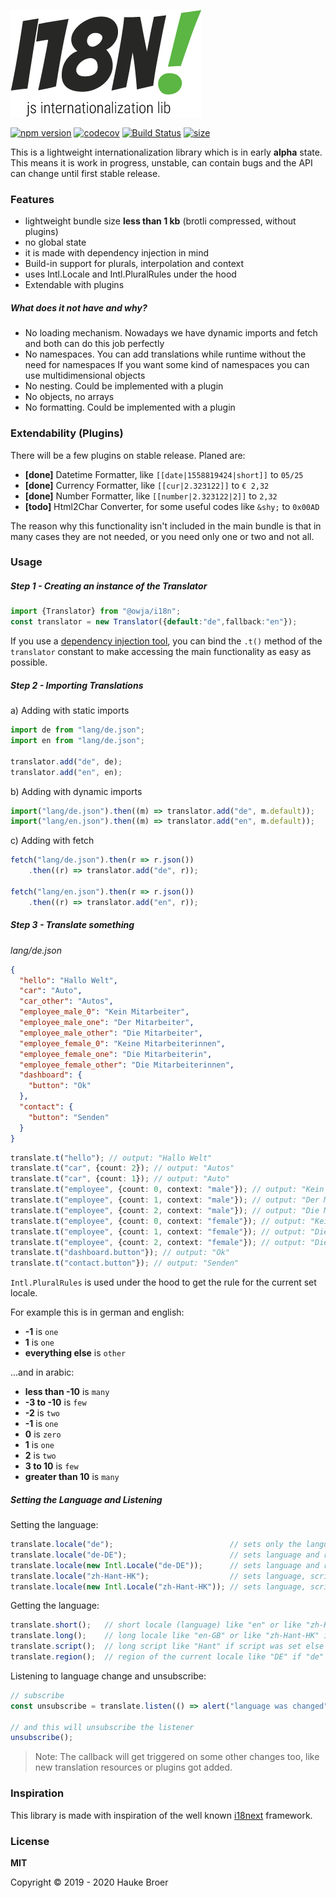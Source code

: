 ![OWJA! i18n](resources/owja-i18n-logo.png)

[![npm version](https://img.shields.io/npm/v/@owja/i18n.svg)](https://badge.fury.io/js/%40owja%2Fi18n)
[![codecov](https://codecov.io/gh/owja/i18n/branch/master/graph/badge.svg)](https://codecov.io/gh/owja/i18n)
[![Build Status](https://travis-ci.org/owja/i18n.svg?branch=master)](https://travis-ci.org/owja/i18n)
[![size](https://img.badgesize.io/https://unpkg.com/@owja/i18n/index.module.js.svg?compression=brotli&label=size)](https://unpkg.com/@owja/i18n/index.module.js)

This is a lightweight internationalization library which is in early **alpha** state. This means it is
work in progress, unstable, can contain bugs and the API can change until first stable release.

### Features

* lightweight bundle size **less than 1 kb** (brotli compressed, without plugins)
* no global state
* it is made with dependency injection in mind
* Build-in support for plurals, interpolation and context
* uses Intl.Locale and Intl.PluralRules under the hood
* Extendable with plugins

##### What does it not have and why?

* No loading mechanism. Nowadays we have dynamic imports and fetch and both can do this
job perfectly
* No namespaces. You can add translations while runtime without the need for namespaces
If you want some kind of namespaces you can use multidimensional objects
* No nesting. Could be implemented with a plugin
* No objects, no arrays
* No formatting. Could be implemented with a plugin

### Extendability (Plugins)

There will be a few plugins on stable release. Planed are:

* **[done]** Datetime Formatter, like `[[date|1558819424|short]]` to `05/25`
* **[done]** Currency Formatter, like `[[cur|2.323122]]` to `€ 2,32`
* **[done]** Number Formatter, like `[[number|2.323122|2]]` to `2,32`
* **[todo]** Html2Char Converter, for some useful codes like `&shy;` to `0x00AD`

The reason why this functionality isn't included in the main bundle is that in
many cases they are not needed, or you need only one or two and not all.

### Usage

##### Step 1 - Creating an instance of the Translator 

```ts
import {Translator} from "@owja/i18n";
const translator = new Translator({default:"de",fallback:"en"});
```
If you use a [dependency injection tool](https://github.com/owja/ioc), you can bind the `.t()` method of the `translator` constant 
to make accessing the main functionality as easy as possible.

##### Step 2 - Importing Translations

a) Adding with static imports
```ts
import de from "lang/de.json";
import en from "lang/de.json";

translator.add("de", de);
translator.add("en", en);
```

b) Adding with dynamic imports
```ts
import("lang/de.json").then((m) => translator.add("de", m.default));
import("lang/en.json").then((m) => translator.add("en", m.default));
```

c) Adding with fetch
```ts
fetch("lang/de.json").then(r => r.json())
    .then((r) => translator.add("de", r));
    
fetch("lang/en.json").then(r => r.json())
    .then((r) => translator.add("en", r));
```

##### Step 3 - Translate something

*lang/de.json*
```json
{
  "hello": "Hallo Welt",
  "car": "Auto",
  "car_other": "Autos",
  "employee_male_0": "Kein Mitarbeiter",
  "employee_male_one": "Der Mitarbeiter",
  "employee_male_other": "Die Mitarbeiter",
  "employee_female_0": "Keine Mitarbeiterinnen",
  "employee_female_one": "Die Mitarbeiterin",
  "employee_female_other": "Die Mitarbeiterinnen",
  "dashboard": {
    "button": "Ok"
  },
  "contact": {
    "button": "Senden"
  }
}
```

```ts
translate.t("hello"); // output: "Hallo Welt"
translate.t("car", {count: 2}); // output: "Autos"
translate.t("car", {count: 1}); // output: "Auto"
translate.t("employee", {count: 0, context: "male"}); // output: "Kein Mitarbeiter"
translate.t("employee", {count: 1, context: "male"}); // output: "Der Mitarbeiter"
translate.t("employee", {count: 2, context: "male"}); // output: "Die Mitarbeiter"
translate.t("employee", {count: 0, context: "female"}); // output: "Keine Mitarbeiterinnen"
translate.t("employee", {count: 1, context: "female"}); // output: "Die Mitarbeiterin"
translate.t("employee", {count: 2, context: "female"}); // output: "Die Mitarbeiterinnen"
translate.t("dashboard.button"}); // output: "Ok"
translate.t("contact.button"}); // output: "Senden"
```

`Intl.PluralRules` is used under the hood to get the rule for the current set locale.

For example this is in german and english:

* **-1** is `one`
* **1** is `one`
* **everything else** is `other`

...and in arabic:

* **less than -10** is `many`
* **-3 to -10** is `few`
* **-2** is `two`
* **-1** is `one`
* **0** is `zero`
* **1** is `one`
* **2** is `two`
* **3 to 10** is `few`
* **greater than 10** is `many`

##### Setting the Language and Listening

Setting the language:
```ts
translate.locale("de");                          // sets only the language and is guessing the region which will result in DE in this case
translate.locale("de-DE");                       // sets language and region
translate.locale(new Intl.Locale("de-DE"));      // sets language and region too
translate.locale("zh-Hant-HK");                  // sets language, script and region
translate.locale(new Intl.Locale("zh-Hant-HK")); // sets language, script and region too
```
Getting the language:
```ts
translate.short();   // short locale (language) like "en" or like "zh-Hant" if script was set
translate.long();    // long locale like "en-GB" or like "zh-Hant-HK" if script was set
translate.script();  // long script like "Hant" if script was set else it returns undefined
translate.region();  // region of the current locale like "DE" if "de" or "de-DE" was set
```

Listening to language change and unsubscribe:
```ts
// subscribe
const unsubscribe = translate.listen(() => alert("language was changed"));

// and this will unsubscribe the listener
unsubscribe();
```
> Note: The callback will get triggered on some other changes too,
like new translation resources or plugins got added.

### Inspiration

This library is made with inspiration of the well known [i18next](https://github.com/i18next/i18next) framework.

### License

**MIT**

Copyright © 2019 - 2020 Hauke Broer
